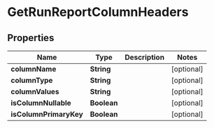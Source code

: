 

# GetRunReportColumnHeaders


## Properties

| Name | Type | Description | Notes |
|------------ | ------------- | ------------- | -------------|
|**columnName** | **String** |  |  [optional] |
|**columnType** | **String** |  |  [optional] |
|**columnValues** | **String** |  |  [optional] |
|**isColumnNullable** | **Boolean** |  |  [optional] |
|**isColumnPrimaryKey** | **Boolean** |  |  [optional] |




